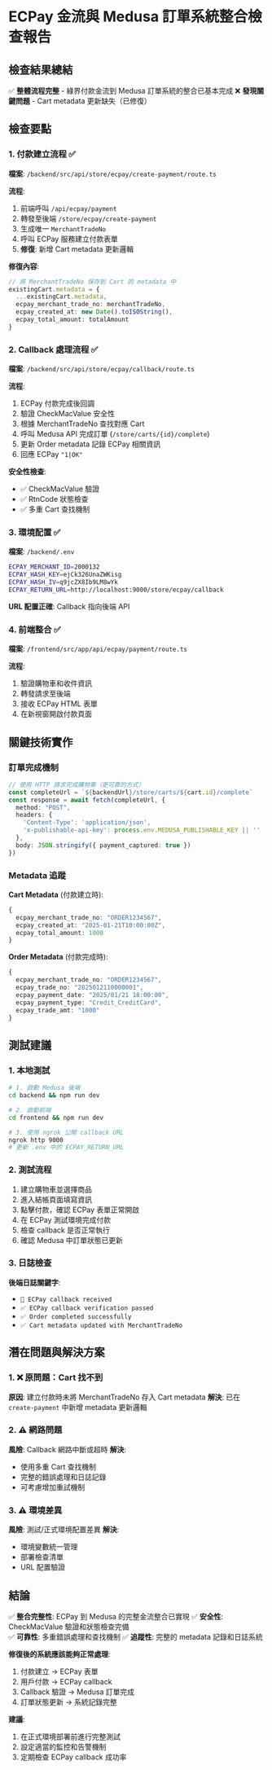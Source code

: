 # ECPay 金流與 Medusa 訂單系統整合檢查報告

## 檢查結果總結
✅ **整體流程完整** - 綠界付款金流到 Medusa 訂單系統的整合已基本完成
❌ **發現關鍵問題** - Cart metadata 更新缺失（已修復）

## 檢查要點

### 1. 付款建立流程 ✅
**檔案**: `/backend/src/api/store/ecpay/create-payment/route.ts`

**流程**:
1. 前端呼叫 `/api/ecpay/payment` 
2. 轉發至後端 `/store/ecpay/create-payment`
3. 生成唯一 `MerchantTradeNo`
4. 呼叫 ECPay 服務建立付款表單
5. **修復**: 新增 Cart metadata 更新邏輯

**修復內容**:
```typescript
// 將 MerchantTradeNo 保存到 Cart 的 metadata 中
existingCart.metadata = {
  ...existingCart.metadata,
  ecpay_merchant_trade_no: merchantTradeNo,
  ecpay_created_at: new Date().toISOString(),
  ecpay_total_amount: totalAmount
}
```

### 2. Callback 處理流程 ✅
**檔案**: `/backend/src/api/store/ecpay/callback/route.ts`

**流程**:
1. ECPay 付款完成後回調
2. 驗證 CheckMacValue 安全性
3. 根據 MerchantTradeNo 查找對應 Cart
4. 呼叫 Medusa API 完成訂單 (`/store/carts/{id}/complete`)
5. 更新 Order metadata 記錄 ECPay 相關資訊
6. 回應 ECPay `"1|OK"`

**安全性檢查**: 
- ✅ CheckMacValue 驗證
- ✅ RtnCode 狀態檢查
- ✅ 多重 Cart 查找機制

### 3. 環境配置 ✅
**檔案**: `/backend/.env`

```bash
ECPAY_MERCHANT_ID=2000132
ECPAY_HASH_KEY=ejCk326UnaZWKisg  
ECPAY_HASH_IV=q9jcZX8Ib9LM8wYk
ECPAY_RETURN_URL=http://localhost:9000/store/ecpay/callback
```

**URL 配置正確**: Callback 指向後端 API

### 4. 前端整合 ✅
**檔案**: `/frontend/src/app/api/ecpay/payment/route.ts`

**流程**:
1. 驗證購物車和收件資訊
2. 轉發請求至後端
3. 接收 ECPay HTML 表單
4. 在新視窗開啟付款頁面

## 關鍵技術實作

### 訂單完成機制
```typescript
// 使用 HTTP 請求完成購物車（更可靠的方式）
const completeUrl = `${backendUrl}/store/carts/${cart.id}/complete`
const response = await fetch(completeUrl, { 
  method: "POST",
  headers: {
    'Content-Type': 'application/json',
    'x-publishable-api-key': process.env.MEDUSA_PUBLISHABLE_KEY || ''
  },
  body: JSON.stringify({ payment_captured: true })
})
```

### Metadata 追蹤
**Cart Metadata** (付款建立時):
```typescript
{
  ecpay_merchant_trade_no: "ORDER1234567",
  ecpay_created_at: "2025-01-21T10:00:00Z",
  ecpay_total_amount: 1000
}
```

**Order Metadata** (付款完成時):
```typescript
{
  ecpay_merchant_trade_no: "ORDER1234567",
  ecpay_trade_no: "2025012110000001",
  ecpay_payment_date: "2025/01/21 18:00:00",
  ecpay_payment_type: "Credit_CreditCard",
  ecpay_trade_amt: "1000"
}
```

## 測試建議

### 1. 本地測試
```bash
# 1. 啟動 Medusa 後端
cd backend && npm run dev

# 2. 啟動前端
cd frontend && npm run dev

# 3. 使用 ngrok 公開 callback URL
ngrok http 9000
# 更新 .env 中的 ECPAY_RETURN_URL
```

### 2. 測試流程
1. 建立購物車並選擇商品
2. 進入結帳頁面填寫資訊
3. 點擊付款，確認 ECPay 表單正常開啟
4. 在 ECPay 測試環境完成付款
5. 檢查 callback 是否正常執行
6. 確認 Medusa 中訂單狀態已更新

### 3. 日誌檢查
**後端日誌關鍵字**:
- `🔔 ECPay callback received`
- `✅ ECPay callback verification passed`
- `✅ Order completed successfully`
- `✅ Cart metadata updated with MerchantTradeNo`

## 潛在問題與解決方案

### 1. ❌ 原問題：Cart 找不到
**原因**: 建立付款時未將 MerchantTradeNo 存入 Cart metadata
**解決**: 已在 `create-payment` 中新增 metadata 更新邏輯

### 2. ⚠️ 網路問題
**風險**: Callback 網路中斷或超時
**解決**: 
- 使用多重 Cart 查找機制
- 完整的錯誤處理和日誌記錄
- 可考慮增加重試機制

### 3. ⚠️ 環境差異
**風險**: 測試/正式環境配置差異
**解決**: 
- 環境變數統一管理
- 部署檢查清單
- URL 配置驗證

## 結論

✅ **整合完整性**: ECPay 到 Medusa 的完整金流整合已實現
✅ **安全性**: CheckMacValue 驗證和狀態檢查完備  
✅ **可靠性**: 多重錯誤處理和查找機制
✅ **追蹤性**: 完整的 metadata 記錄和日誌系統

**修復後的系統應該能夠正常處理**:
1. 付款建立 → ECPay 表單
2. 用戶付款 → ECPay callback 
3. Callback 驗證 → Medusa 訂單完成
4. 訂單狀態更新 → 系統記錄完整

**建議**:
1. 在正式環境部署前進行完整測試
2. 設定適當的監控和告警機制
3. 定期檢查 ECPay callback 成功率
